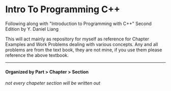 # Intro To Programming C++
Following along with "Introduction to Programming with C++" Second Edition by Y. Daniel Liang

This will act mainly as repository for myself as reference for Chapter Examples and Work Problems dealing with various
concepts. Any and all problems are from the text book, they are not mine, if you use them please reference the above
textbook.

---
#### Organized by Part > Chapter > Section
*not every chapeter section will be written out*
